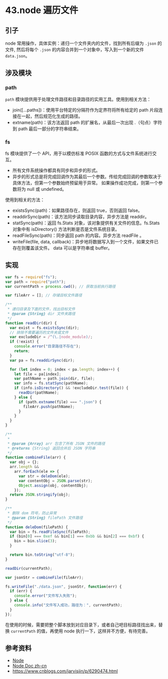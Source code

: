 # 43.node 遍历文件
## <a name="reason"></a> 引子
node 常用操作，具体实例：递归一个文件夹内的文件，找到所有后缀为 `.json` 的文件, 然后将每个 `.json` 的内容合并到一个对象中，写入到一个新的文件 `data.json`。

## 涉及模块
### path
`path` 模块提供用于处理文件路径和目录路径的实用工具。使用到相关方法：
- join([...paths])：使用平台特定的分隔符作为定界符将所有给定的 path 片段连接在一起，然后规范化生成的路径。
- extname(path)：该方法返回 path 的扩展名，从最后一次出现 .（句点）字符到 path 最后一部分的字符串结束。

### fs
fs 模块提供了一个 API，用于以模仿标准 POSIX 函数的方式与文件系统进行交互。
- 所有文件系统操作都具有同步和异步的形式。
- 异步的形式总是将完成回调作为其最后一个参数。传给完成回调的参数取决于具体方法，但第一个参数始终预留用于异常。 如果操作成功完成，则第一个参数将为 null 或 undefined。

使用到相关的方法：
- existsSync(path)：如果路径存在，则返回 true，否则返回 false。
- readdirSync(path)：该方法同步读取目录内容，异步方法是 readdir。
- statSync(path)：返回 fs.Stats 对象，该对象提供有关文件的信息。fs.Stats 对象中有 isDirectory() 方法判断是否是文件系统目录。
- readFileSync(path)：同步返回 path 的内容。异步方法 readFile 。
- writeFile(file, data, callback)：异步地将数据写入到一个文件，如果文件已存在则覆盖该文件。 data 可以是字符串或 buffer。

## 实现
```javascript
var fs = require("fs");
var path = require("path");
var currentPath = process.cwd(); // 获取当前执行路径

var fileArr = []; // 存储目标文件路径

/**
 * 递归目录及下面的文件，找出目标文件
 * @param {String} dir 文件夹路径
 */
function readDir(dir) {
  var exist = fs.existsSync(dir);
  // 排除不需要遍历的文件夹或文件
  var excludeDir = /^(\.|node_module)/;
  if (!exist) {
    console.error("目录路径不存在");
    return;
  }
  var pa = fs.readdirSync(dir);

  for (let index = 0; index < pa.length; index++) {
    let file = pa[index];
    var pathName = path.join(dir, file);
    var info = fs.statSync(pathName);
    if (info.isDirectory() && !excludeDir.test(file)) {
      readDir(pathName);
    } else {
      if (path.extname(file) === ".json") {
        fileArr.push(pathName);
      }
    }
  }
}

/**
 *
 * @param {Array} arr 包含了所有 JSON 文件的路径
 * @returns {String} 返回合并后 JSON 字符串
 */
function combineFile(arr) {
  var obj = {};
  arr.length &&
    arr.forEach(ele => {
      var str = deleDom(ele);
      var contentObj = JSON.parse(str);
      Object.assign(obj, contentObj);
    });
  return JSON.stringify(obj);
}

/**
 * 删除 dom 符号，防止异常
 * @param {String} filePath 文件路径
 */
function deleDom(filePath) {
  var bin = fs.readFileSync(filePath);
  if (bin[0] === 0xef && bin[1] === 0xbb && bin[2] === 0xbf) {
    bin = bin.slice(3);
  }

  return bin.toString("utf-8");
}

readDir(currentPath);

var jsonStr = combineFile(fileArr);

fs.writeFile("./data.json", jsonStr, function(err) {
  if (err) {
    console.error("文件写入失败");
  } else {
    console.info("文件写入成功，路径为：", currentPath);
  }
});
```
在使用的时候，需要把整个脚本放到对应目录下，或者自己吧目标路径找出来，替换 `currentPath` 的值，再使用 node 执行一下，这样并不方便，有待完善。


## <a name="reference"></a> 参考资料
- [Node][url-nodejs]
- [Node Doc zh-cn][url-node-doc-zh]
- https://www.cnblogs.com/jarvisjin/p/6290474.html

[url-base]:https://xxholic.github.io/segment/images

[url-nodejs]:https://nodejs.org/en/
[url-node-doc-zh]:http://nodejs.cn/api/